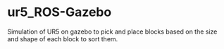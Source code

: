 # ur5_ROS-Gazebo
Simulation of UR5 on gazebo to pick and place blocks based on the size and shape of each block to sort them.
